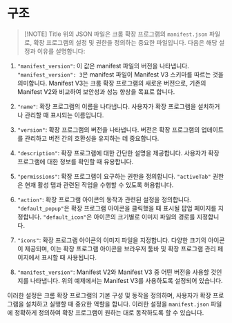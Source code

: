 
# 구조

> [!NOTE] Title
> 위의 JSON 파일은 크롬 확장 프로그램의 `manifest.json` 파일로, 확장 프로그램의 설정 및 권한을 정의하는 중요한 파일입니다. 다음은 해당 설정과 이유를 설명합니다:

1. `"manifest_version"`:
   이 값은 manifest 파일의 버전을 나타냅니다. `"manifest_version": 3`은 manifest 파일이 Manifest V3 스키마를 따르는 것을 의미합니다. Manifest V3는 크롬 확장 프로그램의 새로운 버전으로, 기존의 Manifest V2와 비교하여 보안성과 성능 향상을 목표로 합니다.

2. `"name"`:
   확장 프로그램의 이름을 나타냅니다. 사용자가 확장 프로그램을 설치하거나 관리할 때 표시되는 이름입니다.

3. `"version"`:
   확장 프로그램의 버전을 나타냅니다. 버전은 확장 프로그램의 업데이트를 관리하고 버전 간의 호환성을 유지하는 데 중요합니다.

4. `"description"`:
   확장 프로그램에 대한 간단한 설명을 제공합니다. 사용자가 확장 프로그램에 대한 정보를 확인할 때 유용합니다.

5. `"permissions"`:
   확장 프로그램이 요구하는 권한을 정의합니다. `"activeTab"` 권한은 현재 활성 탭과 관련된 작업을 수행할 수 있도록 허용합니다.

6. `"action"`:
   확장 프로그램 아이콘의 동작과 관련된 설정을 정의합니다. `"default_popup"`은 확장 프로그램 아이콘을 클릭했을 때 표시될 팝업 페이지를 지정합니다. `"default_icon"`은 아이콘의 크기별로 이미지 파일의 경로를 지정합니다.

7. `"icons"`:
   확장 프로그램 아이콘의 이미지 파일을 지정합니다. 다양한 크기의 아이콘이 제공되며, 이는 확장 프로그램 아이콘을 브라우저 툴바 및 확장 프로그램 관리 페이지에서 표시할 때 사용됩니다.

8. `"manifest_version"`:
   Manifest V2와 Manifest V3 중 어떤 버전을 사용할 것인지를 나타냅니다. 위의 예제에서는 Manifest V3를 사용하도록 설정되어 있습니다.

이러한 설정은 크롬 확장 프로그램의 기본 구성 및 동작을 정의하며, 사용자가 확장 프로그램을 설치하고 실행할 때 중요한 역할을 합니다. 이러한 설정을 `manifest.json` 파일에 정확하게 정의하여 확장 프로그램이 원하는 대로 동작하도록 할 수 있습니다.
